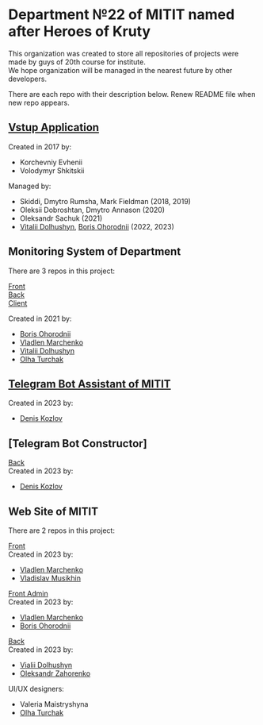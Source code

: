 # Department №22 of MITIT named after Heroes of Kruty 

This organization was created to store all repositories of projects were made by guys of 20th course for institute. <br>
We hope organization will be managed in the nearest future by other developers. <br>

There are each repo with their description below. Renew README file when new repo appears.

## [Vstup Application](https://github.com/MITIT-DEP22/vstup_application)

Created in 2017 by:
- Korchevniy Evhenii
- Volodymyr Shkitskii
  
Managed by:
- Skiddi, Dmytro Rumsha, Mark Fieldman (2018, 2019)
- Oleksii Dobroshtan, Dmytro Annason (2020)
- Oleksandr Sachuk (2021)
- [Vitalii Dolhushyn](https://github.com/Brazilianian), [Boris Ohorodnii](https://github.com/DadyaBorya) (2022, 2023)

## Monitoring System of Department
  There are 3 repos in this project: <br>
  
  [Front](https://github.com/MITIT-DEP22/MonitoringFront) <br>
  [Back](https://github.com/MITIT-DEP22/MonitoringBack) <br>
  [Client](https://github.com/MITIT-DEP22/MonitoringClient) <br>

  Created in 2021 by:
  - [Boris Ohorodnii](https://github.com/DadyaBorya)
  - [Vladlen Marchenko](https://github.com/VladLennin)
  - [Vitalii Dolhushyn](https://github.com/Brazilianian)
  - [Olha Turchak](https://github.com/olgaturchak)

## [Telegram Bot Assistant of MITIT](https://github.com/MITIT-DEP22/MititTgBot)
  Created in 2023 by:
  - [Denis Kozlov](https://github.com/den-k-203)
    
## [Telegram Bot Constructor]

 [Back](https://github.com/MITIT-DEP22/ConstructorTgBotBackend) <br>
 Created in 2023 by:
  - [Denis Kozlov](https://github.com/den-k-203)
    
## Web Site of MITIT
  There are 2 repos in this project: <br>
  
  [Front](https://github.com/MITIT-DEP22/MititFront) <br>
  Created in 2023 by: 
  - [Vladlen Marchenko](https://github.com/VladLennin)
  - [Vladislav Musikhin](https://github.com/UncleTm-07)
  
  [Front Admin](https://github.com/MITIT-DEP22/MititAdminFront) <br>
  Created in 2023 by:
  - [Vladlen Marchenko](https://github.com/VladLennin)
  - [Boris Ohorodnii](https://github.com/DadyaBorya)

  [Back](https://github.com/MITIT-DEP22/MititBack) <br>
  Created in 2023 by:
  - [Vialii Dolhushyn](https://github.com/UncleTm-07)
  - [Oleksandr Zahorenko](https://github.com/OleksandrIX)

  UI/UX designers:
  - Valeria Maistryshyna
  - [Olha Turchak](https://github.com/olgaturchak)
  
